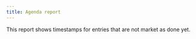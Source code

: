 ```yaml
---
title: Agenda report
---
```


This report shows timestamps for entries that are not market as done yet.

<asciinema-player
  src="/casts/agenda.cast"
  autoplay="true"
  preloop="true"
  loop="true">
  </asciinema-player>

